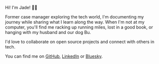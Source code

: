 Hi! I'm Jade! 👋🏻

Former case manager exploring the tech world, I'm documenting my journey while sharing what I learn along the way. When I'm not at my computer, you'll find me racking up running miles, lost in a good book, or hanging with my husband and our dog Bu.

I'd love to collaborate on open source projects and connect with others in tech.

You can find me on [GitHub](https://github.com/jade0x), [LinkedIn](https://www.linkedin.com/in/jade-garafola/) or [Bluesky](https://jade0x.bsky.social).
